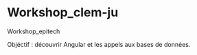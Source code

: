 # Workshop_clem-ju
Workshop_epitech


Objéctif : découvrir Angular et les appels aux bases de données.​